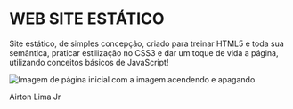 # WEB SITE ESTÁTICO 



Site estático, de simples concepção, criado para treinar HTML5 e toda sua semântica, praticar estilização no CSS3 e dar um toque de vida a página, utilizando conceitos básicos de JavaScript!



![Imagem de página inicial com a imagem acendendo e apagando](https://github.com/airtonlimajr/websitestatic/blob/main/images/Gif.gif)

Airton Lima Jr
